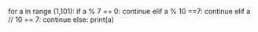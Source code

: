 for a in range (1,101):
	if a % 7 == 0:
		continue
	elif a % 10 ==7:
		continue
	elif a // 10 == 7:
		continue
	else:
		print(a)

